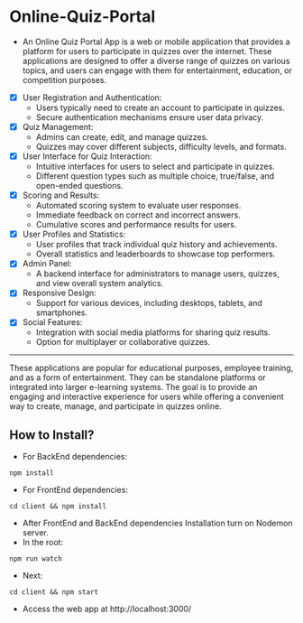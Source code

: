 # Online-Quiz-Portal
- An Online Quiz Portal App is a web or mobile application that provides a platform for users to participate in quizzes over the internet. These applications are designed to offer a diverse range of quizzes on various topics, and users can engage with them for entertainment, education, or competition purposes.
- [x] User Registration and Authentication:
  - Users typically need to create an account to participate in quizzes.
  - Secure authentication mechanisms ensure user data privacy.
- [x] Quiz Management:
  - Admins can create, edit, and manage quizzes.
  - Quizzes may cover different subjects, difficulty levels, and formats.
- [x] User Interface for Quiz Interaction:
  - Intuitive interfaces for users to select and participate in quizzes.
  - Different question types such as multiple choice, true/false, and open-ended questions.
- [x] Scoring and Results:
  - Automated scoring system to evaluate user responses.
  - Immediate feedback on correct and incorrect answers.
  - Cumulative scores and performance results for users.
- [x] User Profiles and Statistics:
  - User profiles that track individual quiz history and achievements.
  - Overall statistics and leaderboards to showcase top performers.
- [x] Admin Panel:
  - A backend interface for administrators to manage users, quizzes, and view overall system analytics.
- [x] Responsive Design:
  - Support for various devices, including desktops, tablets, and smartphones.
- [x] Social Features:
  - Integration with social media platforms for sharing quiz results.
  - Option for multiplayer or collaborative quizzes.

<hr/>

These applications are popular for educational purposes, employee training, and as a form of entertainment. They can be standalone platforms or integrated into larger e-learning systems. The goal is to provide an engaging and interactive experience for users while offering a convenient way to create, manage, and participate in quizzes online.


 ## How to Install?
   - For BackEnd dependencies:
```
npm install
```
  - For FrontEnd dependencies:
```
cd client && npm install
```
  - After FrontEnd and BackEnd dependencies Installation turn on Nodemon server.
  - In the root:
```
npm run watch
```
  - Next:
```
cd client && npm start
```
  - Access the web app at http://localhost:3000/

